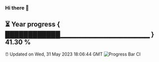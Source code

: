 ### Hi there 👋
⏳ Year progress { ████████████▁▁▁▁▁▁▁▁▁▁▁▁▁▁▁▁▁▁ } 41.30 %
---
⏰ Updated on Wed, 31 May 2023 18:06:44 GMT
![Progress Bar CI](https://github.com/Moyi321/Moyi321/workflows/Progress%20Bar%20CI/badge.svg)
